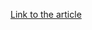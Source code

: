 [Link to the article](https://unit42.paloaltonetworks.com/threat-assessment-black-basta-ransomware)
